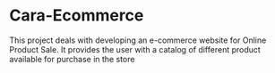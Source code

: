 # Cara-Ecommerce
 This project deals with developing an e-commerce website for Online Product Sale. It provides the user with a catalog of different product available for purchase in the store
